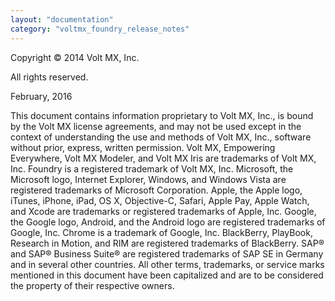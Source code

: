 ```yaml
---
layout: "documentation"
category: "voltmx_foundry_release_notes"
---
```

                   

Copyright © 2014 Volt MX, Inc.

All rights reserved.

February, 2016

This document contains information proprietary to Volt MX, Inc., is bound by the Volt MX license agreements, and may not be used except in the context of understanding the use and methods of Volt MX, Inc., software without prior, express, written permission. Volt MX, Empowering Everywhere, Volt MX Modeler, and Volt MX Iris are trademarks of Volt MX, Inc. Foundry is a registered trademark of Volt MX, Inc. Microsoft, the Microsoft logo, Internet Explorer, Windows, and Windows Vista are registered trademarks of Microsoft Corporation. Apple, the Apple logo, iTunes, iPhone, iPad, OS X, Objective-C, Safari, Apple Pay, Apple Watch, and Xcode are trademarks or registered trademarks of Apple, Inc. Google, the Google logo, Android, and the Android logo are registered trademarks of Google, Inc. Chrome is a trademark of Google, Inc. BlackBerry, PlayBook, Research in Motion, and RIM are registered trademarks of BlackBerry. SAP® and SAP® Business Suite® are registered trademarks of SAP SE in Germany and in several other countries. All other terms, trademarks, or service marks mentioned in this document have been capitalized and are to be considered the property of their respective owners.
